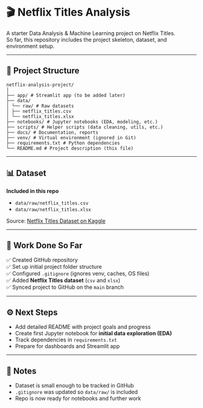 # 🎬 Netflix Titles Analysis

A starter Data Analysis & Machine Learning project on Netflix Titles.  
So far, this repository includes the project skeleton, dataset, and environment setup.

---

## 📂 Project Structure

```
netflix-analysis-project/
│
├── app/ # Streamlit app (to be added later)
├── data/
│ └── raw/ # Raw datasets
│ ├── netflix_titles.csv
│ └── netflix_titles.xlsx
├── notebooks/ # Jupyter notebooks (EDA, modeling, etc.)
├── scripts/ # Helper scripts (data cleaning, utils, etc.)
├── docs/ # Documentation, reports
├── venv/ # Virtual environment (ignored in Git)
├── requirements.txt # Python dependencies
└── README.md # Project description (this file)
```

---

## 📊 Dataset

**Included in this repo**  
- `data/raw/netflix_titles.csv`  
- `data/raw/netflix_titles.xlsx`

Source: [Netflix Titles Dataset on Kaggle](https://www.kaggle.com/shivamb/netflix-shows)

---

## 🚀 Work Done So Far

✅ Created GitHub repository  
✅ Set up initial project folder structure  
✅ Configured `.gitignore` (ignores venv, caches, OS files)  
✅ Added **Netflix Titles dataset** (`csv` and `xlsx`)  
✅ Synced project to GitHub on the `main` branch  

---

## ⚙️ Next Steps

- Add detailed README with project goals and progress  
- Create first Jupyter notebook for **initial data exploration (EDA)**  
- Track dependencies in `requirements.txt`  
- Prepare for dashboards and Streamlit app

---

## 📌 Notes

- Dataset is small enough to be tracked in GitHub  
- `.gitignore` was updated so `data/raw/` is included  
- Repo is now ready for notebooks and further work
